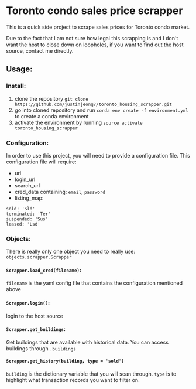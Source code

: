 # Toronto condo sales price scrapper
This is a quick side project to scrape sales prices for Toronto condo market.

Due to the fact that I am not sure how legal this scrapping is and I don't want the host to close down on loopholes, if you want to find out the host source, contact me directly.


## Usage:

### Install:
1. clone the repository `git clone https://github.com/justinjeong7/toronto_housing_scrapper.git`
2. go into cloned repository and run `conda env create -f environment.yml` to create a conda environment
3. activate the environment by running `source activate toronto_housing_scrapper`

### Configuration:
In order to use this project, you will need to provide a configuration file.   This configuration file will require:

- url
- login_url
- search_url
- cred_data containing: `email`, `password`
- listing_map:

```
sold: 'Sld'
terminated: 'Ter'
suspended: 'Sus'
leased: 'Lsd'
```

### Objects:
There is really only one object you need to really use: `objects.scrapper.Scrapper`

#### `Scrapper.load_cred(filename)`:

`filename` is the yaml config file that contains the configuration mentioned above



#### `Scrapper.login()`:

login to the host source



#### `Scrapper.get_buildings`:

Get buildings that are available with historical data.  You can access buildings through `.buildings`


#### `Scrapper.get_history(building, type = 'sold')`

`building` is the dictionary variable that you will scan through.  `type` is to highlight what transaction records you want to filter on.
